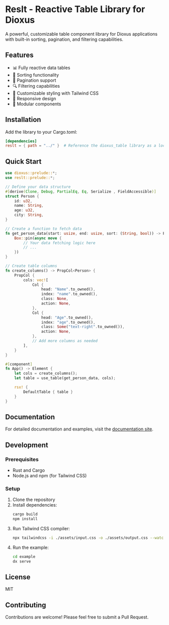 # Reslt - Reactive Table Library for Dioxus

A powerful, customizable table component library for Dioxus applications with built-in sorting, pagination, and filtering capabilities.

## Features

- 📊 Fully reactive data tables
- 🔄 Sorting functionality
- 📑 Pagination support
- 🔍 Filtering capabilities
- 🎨 Customizable styling with Tailwind CSS
- 📱 Responsive design
- 🧩 Modular components

## Installation

Add the library to your Cargo.toml:

```toml
[dependencies]
reslt = { path = "../" }  # Reference the dioxus_table library as a local dependency
```

## Quick Start

```rust
use dioxus::prelude::*;
use reslt::prelude::*;

// Define your data structure
#[derive(Clone, Debug, PartialEq, Eq, Serialize , FieldAccessible)]
struct Person {
    id: u32,
    name: String,
    age: u32,
    city: String,
}

// Create a function to fetch data
fn get_person_data(start: usize, end: usize, sort: (String, bool)) -> Pin<Box<dyn Future<Output = (PropData<Person>, usize)>>> {
    Box::pin(async move {
        // Your data fetching logic here
        // ...
    })
}

// Create table columns
fn create_columns() -> PropCol<Person> {
    PropCol {
        cols: vec![
            Col {
                head: "Name".to_owned(),
                index: "name".to_owned(),
                class: None,
                action: None,
            },
            Col {
                head: "Age".to_owned(),
                index: "age".to_owned(),
                class: Some("text-right".to_owned()),
                action: None,
            },
            // Add more columns as needed
        ],
    }
}

#[component]
fn App() -> Element {
    let cols = create_columns();
    let table = use_table(get_person_data, cols);

    rsx! {
        DefaultTable { table }
    }
}
```

## Documentation

For detailed documentation and examples, visit the [documentation site](https://github.com/yourusername/reslt).

## Development

### Prerequisites

- Rust and Cargo
- Node.js and npm (for Tailwind CSS)

### Setup

1. Clone the repository
2. Install dependencies:
   ```bash
   cargo build
   npm install
   ```
3. Run Tailwind CSS compiler:
   ```bash
   npx tailwindcss -i ./assets/input.css -o ./assets/output.css --watch
   ```
4. Run the example:
   ```bash
   cd example
   dx serve
   ```

## License

MIT

## Contributing

Contributions are welcome! Please feel free to submit a Pull Request.

